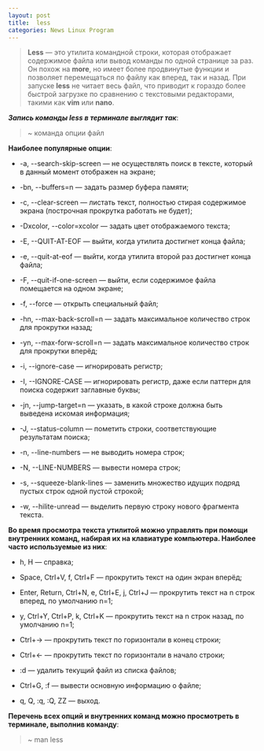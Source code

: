 ```yaml
---
layout: post
title:  less
categories: News Linux Program
---
```


 >**Less** — это утилита командной строки, которая отображает содержимое файла или вывод команды по 
  одной странице за раз. Он похож на **more**, но имеет более продвинутые функции и позволяет 
  перемещаться по файлу как вперед, так и назад. При запуске **less** не читает весь файл, что 
  приводит к гораздо более быстрой загрузке по сравнению с текстовыми редакторами, такими как 
 **vim** или **nano**.

***Запись команды less в терминале выглядит так***:

>~ команда опции файл

**Наиболее популярные опции**:

- -a, --search-skip-screen — не осуществлять поиск в тексте, который в данный момент отображен на 
экране;

- -bn, --buffers=n — задать размер буфера памяти;

- -c, --clear-screen — листать текст, полностью стирая содержимое экрана (построчная прокрутка 
работать не будет);

- -Dxcolor, --color=xcolor — задать цвет отображаемого текста;

- -E, --QUIT-AT-EOF — выйти, когда утилита достигнет конца файла;

- -e, --quit-at-eof — выйти, когда утилита второй раз достигнет конца файла;

- -F, --quit-if-one-screen — выйти, если содержимое файла помещается на одном экране;

- -f, --force — открыть специальный файл;

- -hn, --max-back-scroll=n — задать максимальное количество строк для прокрутки назад;

- -yn, --max-forw-scroll=n — задать максимальное количество строк для прокрутки вперёд;

- -i, --ignore-case — игнорировать регистр;

- -I, --IGNORE-CASE — игнорировать регистр, даже если паттерн для поиска содержит заглавные буквы;

- -jn, --jump-target=n — указать, в какой строке должна быть выведена искомая информация;

- -J, --status-column — пометить строки, соответствующие результатам поиска;

- -n, --line-numbers — не выводить номера строк;

- -N, --LINE-NUMBERS — вывести номера строк;

- -s, --squeeze-blank-lines — заменить множество идущих подряд пустых строк одной пустой строкой;

- -w, --hilite-unread — выделить первую строку нового фрагмента текста.

 **Во время просмотра текста утилитой можно управлять при помощи внутренних команд, набирая их на 
 клавиатуре компьютера. Наиболее часто используемые из них**:

- h, H — справка;

- Space, Ctrl+V, f, Ctrl+F — прокрутить текст на один экран вперёд;

- Enter, Return, Ctrl+N, e, Ctrl+E, j, Ctrl+J — прокрутить текст на n строк вперед, по умолчанию 
  n=1;

- y, Ctrl+Y, Ctrl+P, k, Ctrl+K — прокрутить текст на n строк назад, по умолчанию n=1;

- Ctrl+→ — прокрутить текст по горизонтали в конец строки;

- Ctrl+← — прокрутить текст по горизонтали в начало строки;

- :d — удалить текущий файл из списка файлов;

- Ctrl+G, :f — вывести основную информацию о файле;

- q, Q, :q, :Q, ZZ — выход.

**Перечень всех опций и внутренних команд можно просмотреть в терминале, выполнив команду**:

>~ man less

